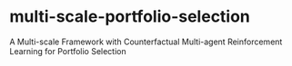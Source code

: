 # multi-scale-portfolio-selection
A Multi-scale Framework with Counterfactual Multi-agent Reinforcement Learning for Portfolio Selection
